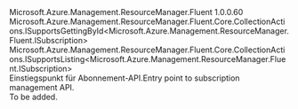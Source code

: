 <Type Name="ISubscriptions" FullName="Microsoft.Azure.Management.ResourceManager.Fluent.ISubscriptions">
  <TypeSignature Language="C#" Value="public interface ISubscriptions : Microsoft.Azure.Management.ResourceManager.Fluent.Core.CollectionActions.ISupportsGettingById&lt;Microsoft.Azure.Management.ResourceManager.Fluent.ISubscription&gt;, Microsoft.Azure.Management.ResourceManager.Fluent.Core.CollectionActions.ISupportsListing&lt;Microsoft.Azure.Management.ResourceManager.Fluent.ISubscription&gt;" />
  <TypeSignature Language="ILAsm" Value=".class public interface auto ansi abstract ISubscriptions implements class Microsoft.Azure.Management.ResourceManager.Fluent.Core.CollectionActions.ISupportsGettingById`1&lt;class Microsoft.Azure.Management.ResourceManager.Fluent.ISubscription&gt;, class Microsoft.Azure.Management.ResourceManager.Fluent.Core.CollectionActions.ISupportsListing`1&lt;class Microsoft.Azure.Management.ResourceManager.Fluent.ISubscription&gt;" />
  <TypeSignature Language="DocId" Value="T:Microsoft.Azure.Management.ResourceManager.Fluent.ISubscriptions" />
  <TypeSignature Language="VB.NET" Value="Public Interface ISubscriptions&#xA;Implements ISupportsGettingById(Of ISubscription), ISupportsListing(Of ISubscription)" />
  <TypeSignature Language="F#" Value="type ISubscriptions = interface&#xA;    interface ISupportsListing&lt;ISubscription&gt;&#xA;    interface ISupportsGettingById&lt;ISubscription&gt;" />
  <AssemblyInfo>
    <AssemblyName>Microsoft.Azure.Management.ResourceManager.Fluent</AssemblyName>
    <AssemblyVersion>1.0.0.60</AssemblyVersion>
  </AssemblyInfo>
  <Interfaces>
    <Interface>
      <InterfaceName>Microsoft.Azure.Management.ResourceManager.Fluent.Core.CollectionActions.ISupportsGettingById&lt;Microsoft.Azure.Management.ResourceManager.Fluent.ISubscription&gt;</InterfaceName>
    </Interface>
    <Interface>
      <InterfaceName>Microsoft.Azure.Management.ResourceManager.Fluent.Core.CollectionActions.ISupportsListing&lt;Microsoft.Azure.Management.ResourceManager.Fluent.ISubscription&gt;</InterfaceName>
    </Interface>
  </Interfaces>
  <Docs>
    <summary>
            <span data-ttu-id="70b42-101">Einstiegspunkt für Abonnement-API.</span><span class="sxs-lookup"><span data-stu-id="70b42-101">Entry point to subscription management API.</span></span>
            </summary>
    <remarks>To be added.</remarks>
  </Docs>
  <Members />
</Type>